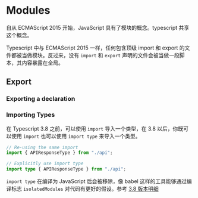 # Modules

自从 ECMAScript 2015 开始，JavaScript 具有了模块的概念。typescript 共享这个概念。

Typescript 中与 ECMAScript 2015 一样，任何包含顶级 import 和 export 的文件都被当做模块。反过来，没有 `import` 和 `export` 声明的文件会被当做一段脚本，其内容暴露在全局。

## Export

### Exporting a declaration

### Importing Types

在 Typescript 3.8 之前，可以使用 `import` 导入一个类型，在 3.8 以后，你既可以使用 `import` 也可以使用 `import type` 来导入一个类型。

```ts
// Re-using the same import
import { APIResponseType } from "./api";

// Explicitly use import type
import type { APIResponseType } from "./api";
```

`import type` 在编译为 JavaScript 后会被移除，像 babel 这样的工具能够通过编译标志 `isolatedModules` 对代码有更好的假设。参考 [3.8 版本明细](https://devblogs.microsoft.com/typescript/announcing-typescript-3-8-beta/#type-only-imports-exports)
